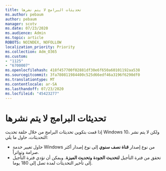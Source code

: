 ```yaml
---
title: تحديثات البرامج لا يتم نشرها
ms.author: pebaum
author: pebaum
manager: scotv
ms.date: 07/23/2020
ms.audience: Admin
ms.topic: article
ROBOTS: NOINDEX, NOFOLLOW
localization_priority: Priority
ms.collection: Adm_O365
ms.custom:
- "1125"
- "6700007"
ms.openlocfilehash: 418f457700f02881df30e6f650a60101192aa538
ms.sourcegitcommit: 3fa780811984400c525d66edf46a3196f6290df0
ms.translationtype: MT
ms.contentlocale: ar-SA
ms.lasthandoff: 07/23/2020
ms.locfileid: "45423277"
---
```

# <a name="software-updates-are-not-being-deployed"></a>تحديثات البرامج لا يتم نشرها

إذا قمت بتكوين تحديثات البرامج من خلال حلقة تحديث Windows 10، ولكن لا يتم نشر التحديثات، حاول ما يلي:  

- حاول تغيير خدمة Windows من نوع إصدار **قناة نصف سنوي** إلى نوع إصدار أكثر صرامة وتواتراً.
- تحقق من فترة التأجيل **لتحديث الجودة** **وتحديث الميزة**. ويمكن أن تؤدي فترة التأجيل إلى تأخير التحديثات لمدة تصل إلى 180 يوما.
